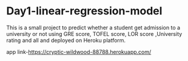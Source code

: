 # Day1-linear-regression-model
This is a small project to predict whether a student get admission to a university or not using GRE score, TOFEL score, LOR score ,University rating and all and deployed on Heroku platform.

app link-https://cryptic-wildwood-88788.herokuapp.com/

